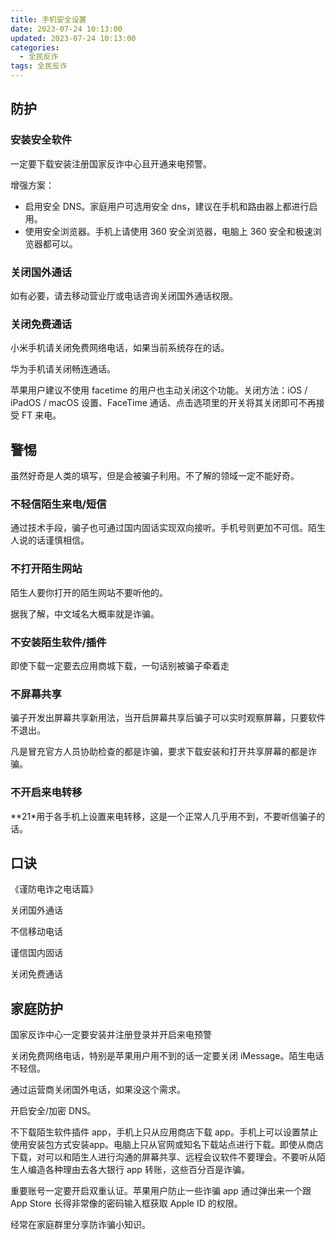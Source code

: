```yaml
---
title: 手机安全设置
date: 2023-07-24 10:13:00
updated: 2023-07-24 10:13:00
categories:
  - 全民反诈
tags: 全民反诈
---
```


## 防护

### 安装安全软件

一定要下载安装注册国家反诈中心且开通来电预警。

增强方案：

* 启用安全 DNS。家庭用户可选用安全 dns，建议在手机和路由器上都进行启用。
* 使用安全浏览器。手机上请使用 360 安全浏览器，电脑上 360 安全和极速浏览器都可以。

### 关闭国外通话

如有必要，请去移动营业厅或电话咨询关闭国外通话权限。

### 关闭免费通话

小米手机请关闭免费网络电话，如果当前系统存在的话。

华为手机请关闭畅连通话。

苹果用户建议不使用 facetime 的用户也主动关闭这个功能。关闭方法：iOS / iPadOS / macOS 设置、FaceTime 通话、点击选项里的开关将其关闭即可不再接受 FT 来电。

## 警惕

虽然好奇是人类的填写，但是会被骗子利用。不了解的领域一定不能好奇。

### 不轻信陌生来电/短信

通过技术手段，骗子也可通过国内固话实现双向接听。手机号则更加不可信。陌生人说的话谨慎相信。

### 不打开陌生网站

陌生人要你打开的陌生网站不要听他的。

据我了解，中文域名大概率就是诈骗。

### 不安装陌生软件/插件

即使下载一定要去应用商城下载，一句话别被骗子牵着走

### 不屏幕共享

骗子开发出屏幕共享新用法，当开启屏幕共享后骗子可以实时观察屏幕，只要软件不退出。

凡是冒充官方人员协助检查的都是诈骗，要求下载安装和打开共享屏幕的都是诈骗。

### 不开启来电转移

**21*用于各手机上设置来电转移，这是一个正常人几乎用不到，不要听信骗子的话。

## 口诀

《谨防电诈之电话篇》

关闭国外通话

不信移动电话

谨信国内固话

关闭免费通话

## 家庭防护

国家反诈中心一定要安装并注册登录并开启来电预警

关闭免费网络电话，特别是苹果用户用不到的话一定要关闭 iMessage。陌生电话不轻信。

通过运营商关闭国外电话，如果没这个需求。

开启安全/加密 DNS。

不下载陌生软件插件 app，手机上只从应用商店下载 app。手机上可以设置禁止使用安装包方式安装app。电脑上只从官网或知名下载站点进行下载。即使从商店下载，对可以和陌生人进行沟通的屏幕共享、远程会议软件不要理会。不要听从陌生人编造各种理由去各大银行 app 转账，这些百分百是诈骗。

重要账号一定要开启双重认证。苹果用户防止一些诈骗 app 通过弹出来一个跟 App Store 长得非常像的密码输入框获取 Apple ID 的权限。

经常在家庭群里分享防诈骗小知识。
